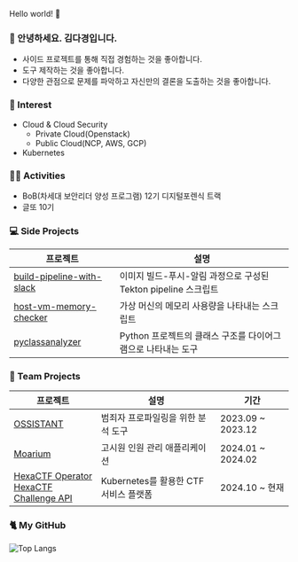 Hello world! 🥹

### 👾 안녕하세요. 김다경입니다.
- 사이드 프로젝트를 통해 직접 경험하는 것을 좋아합니다.
- 도구 제작하는 것을 좋아합니다.
- 다양한 관점으로 문제를 파악하고 자신만의 결론을 도출하는 것을 좋아합니다. 

### 👀 Interest
- Cloud & Cloud Security
  - Private Cloud(Openstack)
  - Public Cloud(NCP, AWS, GCP)
- Kubernetes

  
### 🕺🏻 Activities
- BoB(차세대 보안리더 양성 프로그램) 12기 디지털포렌식 트랙
- 글또 10기

### 💻 Side Projects

|프로젝트|설명|
|---|---|
|[build-pipeline-with-slack](https://github.com/S0okJu/build-pipeline-with-slack) | 이미지 빌드-푸시-알림 과정으로 구성된 Tekton pipeline 스크립트|
|[host-vm-memory-checker](https://github.com/S0okJu/host-vm-memory-checker) | 가상 머신의 메모리 사용량을 나타내는 스크립트 |
|[pyclassanalyzer](https://github.com/S0okJu/pyclassanalyzer) | Python 프로젝트의 클래스 구조를 다이어그램으로 나타내는 도구 | 

### 👥 Team Projects

|프로젝트|설명|기간|
|---|---|---|
|[OSSISTANT](https://github.com/ICHEaccount/Ossistant)|범죄자 프로파일링을 위한 분석 도구 |2023.09 ~ 2023.12 |
|[Moarium](https://github.com/Moarium/Moarium)|고시원 인원 관리 애플리케이션| 2024.01 ~ 2024.02 | 
|[HexaCTF Operator](https://github.com/HexaCTF/challenge-operator)<br>[HexaCTF Challenge API](https://github.com/HexaCTF/challenge-api)| Kubernetes를 활용한 CTF 서비스 플랫폼| 2024.10 ~ 현재|

### 🐈 My GitHub 

![Top Langs](https://github-readme-stats.vercel.app/api/top-langs/?username=s0okju&layout=compact&exclude_repo=S0okJu.github.io,Portscan.chosun.final&hide=Mustache,Smarty,html)

